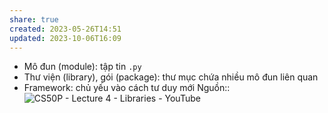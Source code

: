```yaml
---
share: true
created: 2023-05-26T14:51
updated: 2023-10-06T16:09
---
```


- Mô đun (module): tập tin `.py`
- Thư viện (library), gói (package): thư mục chứa nhiều mô đun liên quan
- Framework: chủ yếu vào cách tư duy mới
Nguồn:: ![CS50P - Lecture 4 - Libraries - YouTube](https://youtu.be/MztLZWibctI)
